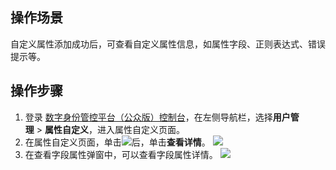 ## 操作场景
自定义属性添加成功后，可查看自定义属性信息，如属性字段、正则表达式、错误提示等。


## 操作步骤
1. 登录 [数字身份管控平台（公众版）控制台](https://console.cloud.tencent.com/ciam)，在左侧导航栏，选择**用户管理** > **属性自定义**，进入属性自定义页面。
2. 在属性自定义页面，单击![](https://qcloudimg.tencent-cloud.cn/raw/2ddd315690f0d546f0ff5e14ec8969e6.png)后，单击**查看详情**。
![](https://qcloudimg.tencent-cloud.cn/raw/98d236401d99362761ec1aa15d5f23f8.png)
3. 在查看字段属性弹窗中，可以查看字段属性详情。
![](https://qcloudimg.tencent-cloud.cn/raw/b10ba826c02296cb9b4c430ad0ab4c5b.png)
